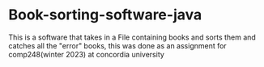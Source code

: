 # Book-sorting-software-java
This is a software that takes in a File containing books and sorts them and catches all the "error" books, this was done as an assignment for comp248(winter 2023) at concordia university
